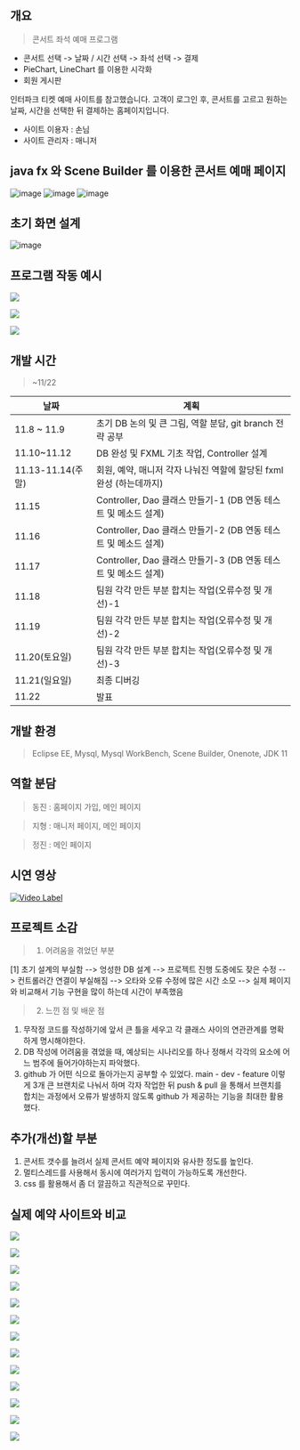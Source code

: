
## 개요
> 콘서트 좌석 예매 프로그램

- 콘서트 선택 -> 날짜 / 시간 선택 -> 좌석 선택 -> 결제 
- PieChart, LineChart 를 이용한 시각화
- 회원 게시판

인터파크 티켓 예매 사이트를 참고했습니다. 고객이 로그인 후, 콘서트를 고르고 원하는 날짜, 시간을 선택한 뒤 결제하는 홈페이지입니다.

- 사이트 이용자 : 손님
- 사이트 관리자 : 매니저


## java fx 와 Scene Builder 를 이용한 콘서트 예매 페이지 

![image](https://user-images.githubusercontent.com/30681841/141705694-886c9143-a800-4a68-93ce-c2a1f87f31a4.png)
![image](https://user-images.githubusercontent.com/30681841/142988546-a3bd0452-ff36-423a-975c-f071026cdf75.png)
![image](https://user-images.githubusercontent.com/30681841/141705299-a66fb3fc-658d-4a37-ad13-1aa8625f722d.png)

## 초기 화면 설계

![image](https://user-images.githubusercontent.com/30681841/141442630-8fa1cea8-3ab4-4faa-8fc8-6169c827c129.png)

## 프로그램 작동 예시 

![](https://images.velog.io/images/boricat/post/0865d5fe-4d2b-4ac2-a756-5ed17cb4bdd8/image.png)

![](https://images.velog.io/images/boricat/post/e4050e13-5bbe-4ef9-84a3-8d3309ab0b92/image.png)

![](https://images.velog.io/images/boricat/post/fb54559f-65a7-45a7-a704-0f259ff1831e/image.png)

## 개발 시간

> ~11/22

날짜 | 계획
----- | -----
11.8 ~ 11.9 | 초기 DB 논의 및 큰 그림, 역할 분담, git branch 전략 공부
11.10~11.12 | DB 완성 및 FXML 기초 작업, Controller 설계 
11.13-11.14(주말) | 회원, 예약, 매니저 각자 나눠진 역할에 할당된 fxml 완성 (하는데까지)
11.15 | Controller, Dao 클래스 만들기-1 (DB 연동 테스트 및 메소드 설계)
11.16 | Controller, Dao 클래스 만들기-2 (DB 연동 테스트 및 메소드 설계)
11.17 | Controller, Dao 클래스 만들기-3 (DB 연동 테스트 및 메소드 설계)
11.18 | 팀원 각각 만든 부분 합치는 작업(오류수정 및 개선)-1
11.19 | 팀원 각각 만든 부분 합치는 작업(오류수정 및 개선)-2
11.20(토요일) | 팀원 각각 만든 부분 합치는 작업(오류수정 및 개선)-3
11.21(일요일) | 최종 디버깅
11.22 | 발표

## 개발 환경

> Eclipse EE, Mysql, Mysql WorkBench, Scene Builder, Onenote, JDK 11

## 역할 분담

> 동진 : 홈페이지 가입, 메인 페이지

> 지형 : 매니저 페이지, 메인 페이지

> 정진 : 메인 페이지 


## 시연 영상

[![Video Label](https://img.youtube.com/watch?v=8OECmZlYDRU/0.jpg)](https://youtu.be/8OECmZlYDRU)




## 프로젝트 소감 

> 1. 어려움을 겪었던 부분     

[1] 초기 설계의 부실함 --> 엉성한 DB 설계 --> 프로젝트 진행 도중에도 잦은 수정 --> 컨트롤러간 연결이 부실해짐 --> 오타와 오류 수정에 많은 시간 소모 --> 실제 페이지와 비교해서 기능 구현을 많이 하는데 시간이 부족했음 

> 2. 느낀 점 및 배운 점

1. 무작정 코드를 작성하기에 앞서 큰 틀을 세우고 각 클래스 사이의 연관관계를 명확하게 명시해야한다. 
2. DB 작성에 어려움을 겪었을 때, 예상되는 시나리오를 하나 정해서 각각의 요소에 어느 범주에 들어가야하는지 파악했다. 
3. github 가 어떤 식으로 돌아가는지 공부할 수 있었다. main - dev - feature 이렇게 3개 큰 브랜치로 나눠서 하며 각자 작업한 뒤 push & pull 을 통해서 브랜치를 합치는 과정에서 오류가 발생하지 않도록 github 가 제공하는 기능을 최대한 활용했다.



## 추가(개선)할 부분

1. 콘서트 갯수를 늘려서 실제 콘서트 예약 페이지와 유사한 정도를 높인다. 
2. 멀티스레드를 사용해서 동시에 여러가지 입력이 가능하도록 개선한다. 
3. css 를 활용해서 좀 더 깔끔하고 직관적으로 꾸민다. 




## 실제 예약 사이트와 비교 

![](https://images.velog.io/images/boricat/post/2fe30273-231d-4725-924d-9f63f2079ce4/image.png)

![](https://images.velog.io/images/boricat/post/b3923a81-4d45-47e4-b89b-0f0e08d73865/image.png)

![](https://images.velog.io/images/boricat/post/24498848-6d70-4c37-a26e-117abc467800/image.png)

![](https://images.velog.io/images/boricat/post/6764cda2-28eb-443e-bca7-ce1ad0a3dd70/image.png)

![](https://images.velog.io/images/boricat/post/d8db0f93-d151-40f6-931f-5282f6097e2b/image.png)

![](https://images.velog.io/images/boricat/post/2e9757b8-c83a-453c-85b4-755b47e57c2c/image.png)

![](https://images.velog.io/images/boricat/post/a9ce26aa-b98b-4b09-a994-a48607a259d4/image.png)

![](https://images.velog.io/images/boricat/post/a0f48511-3c96-4839-95a9-0245fce1ec55/image.png)

![](https://images.velog.io/images/boricat/post/4624c26a-8b1f-49e7-abf7-46e9439516e9/image.png)

![](https://images.velog.io/images/boricat/post/02f89ee4-08d1-4a73-aff8-0a42bbe1d201/image.png)

![](https://images.velog.io/images/boricat/post/b1ab639f-9e69-42b2-88ee-776bd804d605/tmp1.png)

![](https://images.velog.io/images/boricat/post/993350f3-b18b-4aef-b66c-129b8d1931b1/image.png)

![](https://images.velog.io/images/boricat/post/8924a6ee-72b7-4d12-9860-07b27ae5e884/image.png)




